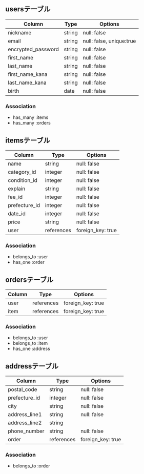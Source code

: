 ## usersテーブル

|Column            |Type       |Options    |
|---------------   |-----------|-----------|
|nickname          |string     |null: false|
|email             |string     |null: false, unique:true|
|encrypted_password|string     |null: false|
|first_name        |string     |null: false|
|last_name         |string     |null: false|
|first_name_kana   |string     |null: false|
|last_name_kana    |string     |null: false|
|birth             |date       |null: false|

### Association
- has_many :items
- has_many :orders


## itemsテーブル

|Column         |Type       |Options    |
|---------------|-----------|-----------|
|name           |string     |null: false|
|category_id    |integer    |null: false|
|condition_id   |integer    |null: false|
|explain        |string     |null: false|
|fee_id         |integer    |null: false|
|prefecture_id  |integer    |null: false|
|date_id        |integer    |null: false|
|price          |string     |null: false|
|user           |references |foreign_key: true|

### Association
- belongs_to :user
- has_one :order


## ordersテーブル

|Column         |Type       |Options    |
|---------------|-----------|-----------|
|user           |references |foreign_key: true|
|item           |references |foreign_key: true|

### Association
- belongs_to :user
- belongs_to :item
- has_one :address


## addressテーブル

|Column         |Type       |Options    |
|---------------|-----------|-----------|
|postal_code    |string     |null: false|
|prefecture_id  |integer    |null: false|
|city           |string     |null: false|
|address_line1  |string     |null: false|
|address_line2  |string     |           |
|phone_number   |string     |null: false|
|order          |references |foreign_key: true|

### Association
- belongs_to :order